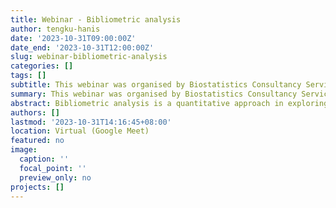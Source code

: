 ```yaml
---
title: Webinar - Bibliometric analysis
author: tengku-hanis
date: '2023-10-31T09:00:00Z'
date_end: '2023-10-31T12:00:00Z'
slug: webinar-bibliometric-analysis
categories: []
tags: []
subtitle: This webinar was organised by Biostatistics Consultancy Service (BSC)
summary: This webinar was organised by Biostatistics Consultancy Service (BSC), Fakulti Perubatan, Universiti Teknologi Malaysia.
abstract: Bibliometric analysis is a quantitative approach in exploring the patterns of publications and literature in a research area. This talk introduced audience to bibliometrics in general and demonstrated the analysis using the bibliometrix package in R.
authors: []
lastmod: '2023-10-31T14:16:45+08:00'
location: Virtual (Google Meet)
featured: no
image:
  caption: ''
  focal_point: ''
  preview_only: no
projects: []
---
```

